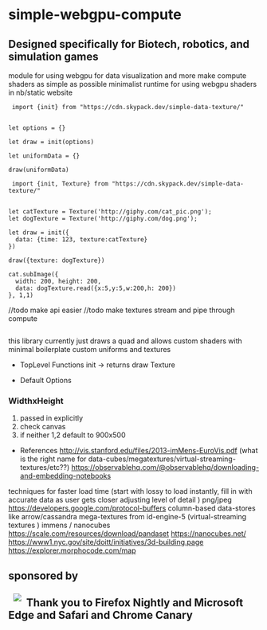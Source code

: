 # simple-webgpu-compute
## Designed specifically for Biotech, robotics, and simulation games

module for using webgpu for data visualization and more
make compute shaders as simple as possible
minimalist runtime for using webgpu shaders in nb/static website

```
 import {init} from "https://cdn.skypack.dev/simple-data-texture/"


let options = {}

let draw = init(options)

let uniformData = {}

draw(uniformData)

```



```
 import {init, Texture} from "https://cdn.skypack.dev/simple-data-texture/"


let catTexture = Texture('http://giphy.com/cat_pic.png');
let dogTexture = Texture('http://giphy.com/dog.png');

let draw = init({
  data: {time: 123, texture:catTexture}
})

draw({texture: dogTexture})

cat.subImage({
  width: 200, height: 200,
  data: dogTexture.read({x:5,y:5,w:200,h: 200})
}, 1,1)
```
//todo make api easier
//todo make textures stream and pipe through compute

```

```



this library currently just draws a quad and allows
  custom shaders with minimal boilerplate
  custom uniforms and textures 

* TopLevel Functions
init -> returns draw
Texture 

* Default Options
### WidthxHeight
1. passed in explicitly
2. check canvas 
3. if neither 1,2 default to 900x500

* References
http://vis.stanford.edu/files/2013-imMens-EuroVis.pdf
(what is the right name for data-cubes/megatextures/virtual-streaming-textures/etc??)
https://observablehq.com/@observablehq/downloading-and-embedding-notebooks


techniques for faster load time
(start with lossy to load instantly, fill in with accurate data as user gets closer adjusting level of detail )
png/jpeg
https://developers.google.com/protocol-buffers
column-based data-stores like arrow/cassandra
mega-textures from id-engine-5 (virtual-streaming textures )
immens / nanocubes
https://scale.com/resources/download/pandaset
https://nanocubes.net/
https://www1.nyc.gov/site/doitt/initiatives/3d-building.page
https://explorer.morphocode.com/map

## sponsored by
<a href="https://a16z.com/bio/"><img src="/1.png" align="left" hspace="10" vspace="6"></a>


## Thank you to Firefox Nightly and Microsoft Edge and Safari and Chrome Canary 

